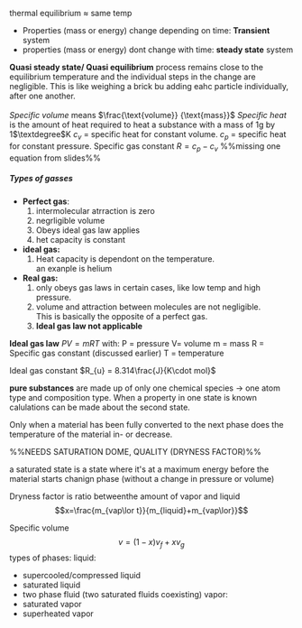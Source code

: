 thermal equilibrium $\approx$ same temp

- Properties (mass or energy) change depending on time: __Transient__ system
- properties (mass or energy) dont change with time: __steady state__ system

__Quasi steady state/ Quasi equilibrium__
process remains close to the equilibrium temperature and the individual steps in the change are negligible. This is like weighing a brick bu adding eahc particle individually, after one another.<br><br>_Specific volume_ means $\frac{\text{volume}} {\text{mass}}$ 
_Specific heat_ is the amount of heat required to heat a substance with a mass of 1g by 1$\textdegree$K
$c_{v}$ = specific heat for constant volume.
$c_{p}$ = specific heat for constant pressure.
Specific gas constant $R=c_{p} - c_{v}$
%%missing one equation from slides%%




##### Types of gasses
- __Perfect gas__: 
	1. intermolecular atrraction is zero
	2. negrligible volume
	3. Obeys ideal gas law applies
	4. het capacity is constant
- __ideal gas:__
	1. Heat capacity is dependont on the temperature.<br>an exanple is helium
- __Real gas:__
	1. only obeys gas laws in certain cases, like low temp and high pressure.
	2. volume and attraction between molecules are not negligible.<br>This is basically the opposite of a perfect gas.
	3. __Ideal gas law not applicable__

__Ideal gas law__
$PV = mRT$ with:
P = pressure
V= volume
m = mass
R = Specific gas constant (discussed earlier)
T = temperature

Ideal gas constant $R_{u} = 8.314\frac{J}{K\cdot mol}$ 

__pure substances__ are made up of only one chemical species $\rightarrow$ one atom type and composition type.
When a property in one state is known calulations can be made about the second state.

Only when a material has been fully converted to the next phase does the temperature of the material in- or decrease.

%%NEEDS SATURATION DOME, QUALITY (DRYNESS FACTOR)%%

a saturated state is a state where it's at a maximum energy before the material starts chanign phase (without a change in pressure or volume)

Dryness factor is ratio betweenthe amount of vapor and liquid
$$x=\frac{m_{vap\lor t}}{m_{liquid}+m_{vap\lor}}$$

Specific volume
$$v=\left(1-x\right)v_{f}+xv_{g}$$
types of phases:
liquid:
- supercooled/compressed liquid
- saturated liquid
- two phase fluid (two saturated fluids coexisting)
vapor:
- saturated vapor
- superheated vapor











